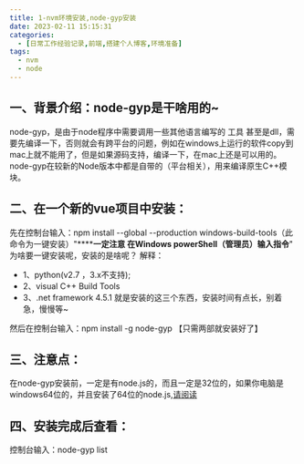 ```yaml
---
title: 1-nvm环境安装,node-gyp安装
date: 2023-02-11 15:15:31
categories:
  - [日常工作经验记录,前端,搭建个人博客,环境准备]
tags:
  - nvm
  - node
---
```




## 一、背景介绍：node-gyp是干啥用的~
node-gyp，是由于node程序中需要调用一些其他语言编写的 工具 甚至是dll，需要先编译一下，否则就会有跨平台的问题，例如在windows上运行的软件copy到mac上就不能用了，但是如果源码支持，编译一下，在mac上还是可以用的。node-gyp在较新的Node版本中都是自带的（平台相关），用来编译原生C++模块。
## 二、在一个新的vue项目中安装：
先在控制台输入：npm install --global --production windows-build-tools（此命令为一键安装）"********一定注意 在Windows powerShell（管理员）输入指令****"
为啥要一键安装呢，安装的是啥呢？
解释：

* 1、python(v2.7 ，3.x不支持);
* 2、visual C++ Build Tools
* 3、.net framework 4.5.1
就是安装的这三个东西，安装时间有点长，别着急，慢慢等~

然后在控制台输入：npm install -g node-gyp
【只需两部就安装好了】
## 三、注意点：
在node-gyp安装前，一定是有node.js的，而且一定是32位的，如果你电脑是windows64位的，并且安装了64位的node.js,[请阅读](https://www.cnblogs.com/wangyuxue/p/11217889.html)
## 四、安装完成后查看：
控制台输入：node-gyp list

